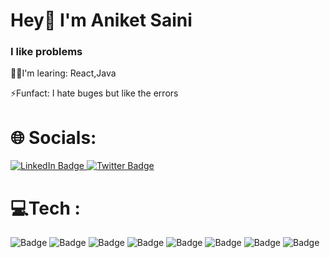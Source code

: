 # Hey👋 I'm Aniket Saini

### I like problems

🧑‍💻I'm learing:
React,Java

⚡Funfact:
I hate buges but like the errors

# 🌐 Socials:
<div id="badges">
  <a href="https://www.linkedin.com/in/aniket-saini-720238270/">
    <img src="https://img.shields.io/badge/LinkedIn-blue?style=for-the-badge&logo=linkedin&logoColor=white" alt="LinkedIn Badge"/>
  </a>
  
  <a href="https://twitter.com/Aniket_sadhiyan">
    <img src="https://img.shields.io/badge/Twitter-black?style=for-the-badge&logo=X&logoColor=white" alt="Twitter Badge"/>
  </a>

</div>

# 💻Tech :
<div id="badges">
    <img src="https://img.shields.io/badge/HTML-orange?style=for-the-badge&logo=html&logoColor=blue" alt="Badge"/>
     <img src="https://img.shields.io/badge/CSS-blue?style=for-the-badge&logo=CSS&logoColor=blue" alt="Badge"/>
    <img src="https://img.shields.io/badge/-darkblue?style=for-the-badge&logo=C&logoColor=white" alt="Badge"/>
     <img src="https://img.shields.io/badge/JavaScript-black?style=for-the-badge&logo=javascript&logoColor=yellow" alt="Badge"/>
    <img src="https://img.shields.io/badge/C++-purple?style=for-the-badge&logo=Cpp&logoColor=white" alt="Badge"/>
    <img src="https://img.shields.io/badge/Python-black?style=for-the-badge&logo=python&logoColor=blue" alt="Badge"/>
     <img src="https://img.shields.io/badge/Java-skyblue?style=for-the-badge&logo=java&logoColor=blue" alt="Badge"/>
     <img src="https://img.shields.io/badge/MySQL-blue?" alt="Badge"/>
</div>



  
<!---
aniketsaini5/aniketsaini5 is a ✨ special ✨ repository because its `README.md` (this file) appears on your GitHub profile.
You can click the Preview link to take a look at your changes.
--->
